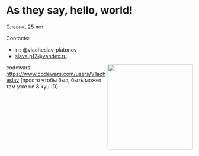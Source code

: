 # As they say, hello, world!

Славик, 25 лет.

Contacts:
- тг: @viacheslav_platonov
- slava.p12@yandex.ru

<img align='right' src="https://media.giphy.com/media/M9gbBd9nbDrOTu1Mqx/giphy.gif" width="230">

codewars: https://www.codewars.com/users/V1acheslav (просто чтобы был, быть может там уже не 8 kyu :D)
